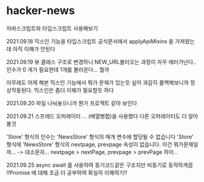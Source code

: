 # hacker-news
자바스크립트와 타입스크립트 사용해보기

2021.09.18
믹스인 기능을 타입스크립트 공식문서에서 applyApiMixins 을 가져왔는데 아직 이해가 안된다

2021.09.19
뷰 클래스 구조로 변경하니 NEW_URL불러오는 과정이 자꾸 에러가난다.. 인수가 0 개가 필요한데 1개를 불러온다... 뭘까

아무래도 어제 해본 믹스인 기능에서 뭐가 문제가 있는듯 싶어 과감히 롤백해보니까 정상작동된다. 믹스인은 좀더 이해가 필요할듯 하다

2021.09.20
파일 나눠놓으니까 뭔가 프로젝트 같아 보인다

2021.09.21 
스프레드 오퍼레이터 ... (배열병합)을 사용했다
다른 오퍼레이터도 더 알아볼것

'Store' 형식의 인수는 'NewsStore' 형식의 매개 변수에 할당될 수 없습니다 'Store' 형식에 'NewsStore' 형식의 nextpage, prevpage 속성이 없습니다.
이건 뭐가문제일까... 
-> 대소문자... nextpage > nextPage, prevpage > prevPage 하아...

2021.09.25
async await 를 사용하여 동기코드같은 구조지만 비동기로 동작하게끔
!!Promise 에 대해 조금 더 공부하여 확실히 이해하기!!